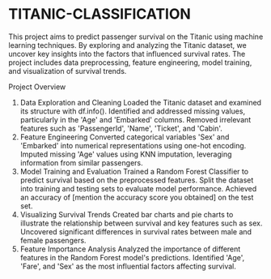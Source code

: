 # TITANIC-CLASSIFICATION
This project aims to predict passenger survival on the Titanic using machine learning techniques. By exploring and analyzing the Titanic dataset, we uncover key insights into the factors that influenced survival rates. The project includes data preprocessing, feature engineering, model training, and visualization of survival trends.

Project Overview
1. Data Exploration and Cleaning
Loaded the Titanic dataset and examined its structure with df.info().
Identified and addressed missing values, particularly in the 'Age' and 'Embarked' columns.
Removed irrelevant features such as 'PassengerId', 'Name', 'Ticket', and 'Cabin'.
2. Feature Engineering
Converted categorical variables 'Sex' and 'Embarked' into numerical representations using one-hot encoding.
Imputed missing 'Age' values using KNN imputation, leveraging information from similar passengers.
3. Model Training and Evaluation
Trained a Random Forest Classifier to predict survival based on the preprocessed features.
Split the dataset into training and testing sets to evaluate model performance.
Achieved an accuracy of [mention the accuracy score you obtained] on the test set.
4. Visualizing Survival Trends
Created bar charts and pie charts to illustrate the relationship between survival and key features such as sex.
Uncovered significant differences in survival rates between male and female passengers.
5. Feature Importance Analysis
Analyzed the importance of different features in the Random Forest model's predictions.
Identified 'Age', 'Fare', and 'Sex' as the most influential factors affecting survival.  
